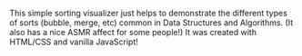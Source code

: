 This simple sorting visualizer just helps to demonstrate the different types of sorts (bubble, merge, etc) common in Data Structures and Algorithms.  (It also has a nice ASMR affect for some people!)  It was created with HTML/CSS and vanilla JavaScript!
